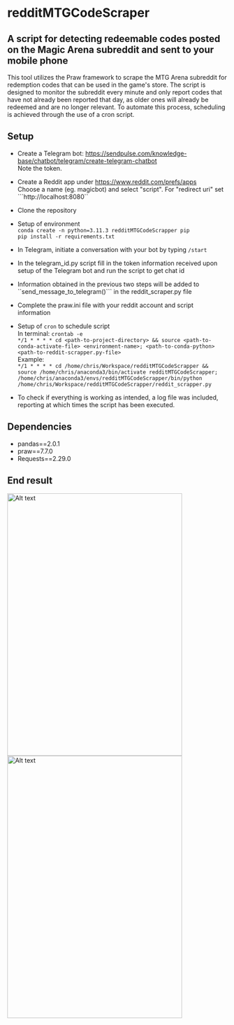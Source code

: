 # redditMTGCodeScraper

## A script for detecting redeemable codes posted on the Magic Arena subreddit and sent to your mobile phone

This tool utilizes the Praw framework to scrape the MTG Arena subreddit for redemption codes that can be used in the game's store. The script is designed to monitor the subreddit every minute and only report codes that have not already been reported that day, as older ones will already be redeemed and are no longer relevant. To automate this process, scheduling is achieved through the use of a cron script.


## Setup

* Create a Telegram bot: https://sendpulse.com/knowledge-base/chatbot/telegram/create-telegram-chatbot <br />
   Note the token.
* Create a Reddit app under https://www.reddit.com/prefs/apps <br />
Choose a name (eg. magicbot) and select "script". For "redirect uri" set ```http://localhost:8080``

* Clone the repository
* Setup of environment <br />
```conda create -n python=3.11.3 redditMTGCodeScrapper pip```<br />
```pip install -r requirements.txt```

* In Telegram, initiate a conversation with your bot by typing ```/start```
* In the telegram_id.py script fill in the token information received upon setup of the Telegram bot and run the script to get chat id
* Information obtained in the previous two steps will be added to ``send_message_to_telegram()``` in the reddit_scraper.py file 
* Complete the praw.ini file with your reddit account and script information
* Setup of ```cron``` to schedule script <br />
In terminal: ```crontab -e``` <br />
```*/1 * * * * cd <path-to-project-directory> && source <path-to-conda-activate-file> <environment-name>; <path-to-conda-python> <path-to-reddit-scrapper.py-file>``` <br /> Example: <br />
```*/1 * * * * cd /home/chris/Workspace/redditMTGCodeScrapper && source /home/chris/anaconda3/bin/activate redditMTGCodeScrapper; /home/chris/anaconda3/envs/redditMTGCodeScrapper/bin/python /home/chris/Workspace/redditMTGCodeScrapper/reddit_scrapper.py```

* To check if everything is working as intended, a log file was included, reporting at which times the script has been executed.

## Dependencies
* pandas==2.0.1
* praw==7.7.0
* Requests==2.29.0

##  End result

<img src="./images/example1.jpeg" alt="Alt text" width="400" height="600"> <img src="./images/example2.jpeg" alt="Alt text" width="400" height="600"> 
